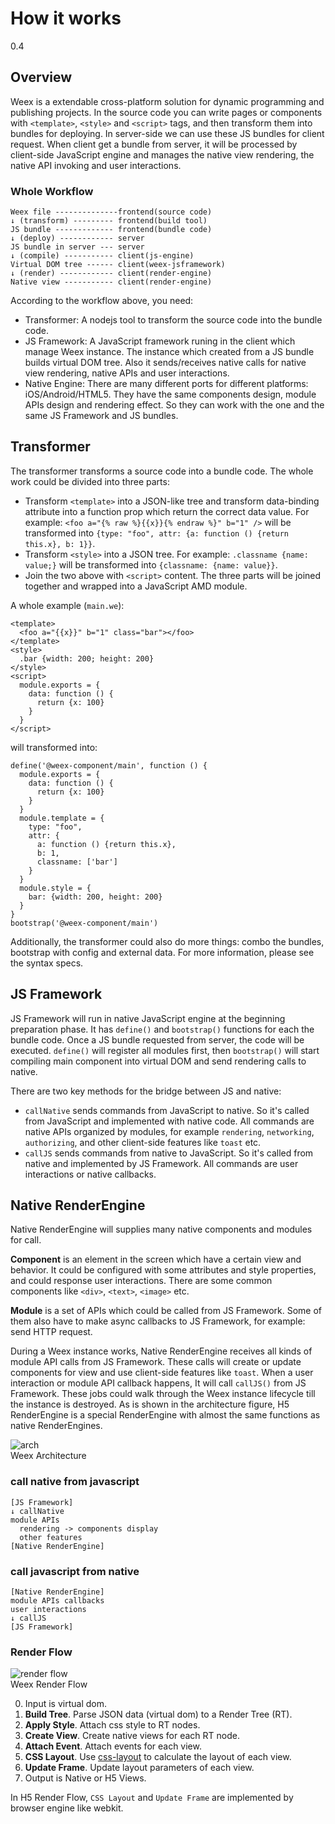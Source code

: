 # How it works
<span class="weex-version">0.4</span>

## Overview

Weex is a extendable cross-platform solution for dynamic programming and publishing projects. In the source code you can write pages or components with `<template>`, `<style>` and `<script>` tags, and then transform them into bundles for deploying. In server-side we can use these JS bundles for client request. When client get a bundle from server, it will be processed by client-side JavaScript engine and manages the native view rendering, the native API invoking and user interactions.

### Whole Workflow

```
Weex file --------------frontend(source code)
↓ (transform) --------- frontend(build tool)
JS bundle ------------- frontend(bundle code)
↓ (deploy) ------------ server
JS bundle in server --- server
↓ (compile) ----------- client(js-engine)
Virtual DOM tree ------ client(weex-jsframework)
↓ (render) ------------ client(render-engine)
Native view ----------- client(render-engine)
```

According to the workflow above, you need:

* Transformer: A nodejs tool to transform the source code into the bundle code.
* JS Framework: A JavaScript framework runing in the client which manage Weex instance. The instance which created from a JS bundle builds virtual DOM tree. Also it sends/receives native calls for native view rendering, native APIs and user interactions.
* Native Engine: There are many different ports for different platforms: iOS/Android/HTML5. They have the same components design, module APIs design and rendering effect. So they can work with the one and the same JS Framework and JS bundles.

## Transformer

The transformer transforms a source code into a bundle code. The whole work could be divided into three parts:

* Transform `<template>` into a JSON-like tree and transform data-binding attribute into a function prop which return the correct data value. For example: `<foo a="{% raw %}{{x}}{% endraw %}" b="1" />` will be transformed into `{type: "foo", attr: {a: function () {return this.x}, b: 1}}`.
* Transform `<style>` into a JSON tree. For example: `.classname {name: value;}` will be transformed into `{classname: {name: value}}`.
* Join the two above with `<script>` content. The three parts will be joined together and wrapped into a JavaScript AMD module.

A whole example (`main.we`):

```
<template>
  <foo a="{{x}}" b="1" class="bar"></foo>
</template>
<style>
  .bar {width: 200; height: 200}
</style>
<script>
  module.exports = {
    data: function () {
      return {x: 100}
    }
  }
</script>
```

will transformed into:

```
define('@weex-component/main', function () {
  module.exports = {
    data: function () {
      return {x: 100}
    }
  }
  module.template = {
    type: "foo",
    attr: {
      a: function () {return this.x},
      b: 1,
      classname: ['bar']
    }
  }
  module.style = {
    bar: {width: 200, height: 200}
  }
}
bootstrap('@weex-component/main')
```

Additionally, the transformer could also do more things: combo the bundles, bootstrap with config and external data. For more information, please see the syntax specs.

## JS Framework

JS Framework will run in native JavaScript engine at the beginning preparation phase. It has `define()` and `bootstrap()` functions for each the bundle code. Once a JS bundle requested from server, the code will be executed. `define()` will register all modules first, then `bootstrap()` will start compiling main component into virtual DOM and send rendering calls to native.

There are two key methods for the bridge between JS and native:

* `callNative` sends commands from JavaScript to native. So it's called from JavaScript and implemented with native code. All commands are native APIs organized by modules, for example `rendering`, `networking`, `authorizing`, and other client-side features like `toast` etc.
* `callJS` sends commands from native to JavaScript. So it's called from native and implemented by JS Framework. All commands are user interactions or native callbacks.

## Native RenderEngine

Native RenderEngine will supplies many native components and modules for call.

**Component** is an element in the screen which have a certain view and behavior. It could be configured with some attributes and style properties, and could response user interactions. There are some common components like `<div>`, `<text>`, `<image>` etc.

**Module** is a set of APIs which could be called from JS Framework. Some of them also have to make async callbacks to JS Framework, for example: send HTTP request.

During a Weex instance works, Native RenderEngine receives all kinds of module API calls from JS Framework. These calls will create or update components for view and use client-side features like `toast`. When a user interaction or module API callback happens, It will call `callJS()` from JS Framework. These jobs could walk through the Weex instance lifecycle till the instance is destroyed. As is shown in the architecture figure, H5 RenderEngine is a special RenderEngine with almost the same functions as native RenderEngines. 

![arch](http://gtms02.alicdn.com/tps/i2/TB1ootBMpXXXXXrXXXXwi60UVXX-596-397.png)  
Weex Architecture 

### call native from javascript

```
[JS Framework]
↓ callNative
module APIs
  rendering -> components display
  other features
[Native RenderEngine]
```

### call javascript from native

```
[Native RenderEngine]
module APIs callbacks
user interactions
↓ callJS
[JS Framework]
```

### Render Flow

![render flow](http://gtms03.alicdn.com/tps/i3/TB1_SA4MXXXXXXGaXXXpZ8UVXXX-519-337.png)  
Weex Render Flow 

0. Input is virtual dom.
0. **Build Tree**. Parse JSON data (virtual dom) to a Render Tree (RT).
0. **Apply Style**. Attach css style to RT nodes.
0. **Create View**. Create native views for each RT node.
0. **Attach Event**. Attach events for each view.
0. **CSS Layout**. Use [css-layout](https://github.com/facebook/css-layout) to calculate the layout of each view.
0. **Update Frame**. Update layout parameters of each view.
0. Output is Native or H5 Views.

In H5 Render Flow, `CSS Layout` and `Update Frame` are implemented by browser engine like webkit.
